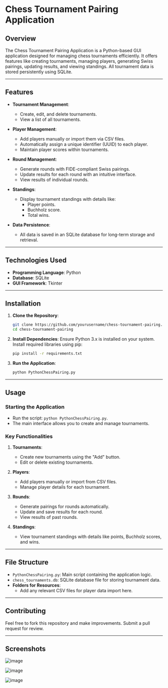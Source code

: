 
# Chess Tournament Pairing Application

## Overview

The Chess Tournament Pairing Application is a Python-based GUI application designed for managing chess tournaments efficiently. It offers features like creating tournaments, managing players, generating Swiss pairings, updating results, and viewing standings. All tournament data is stored persistently using SQLite.

---

## Features

- **Tournament Management**:
  - Create, edit, and delete tournaments.
  - View a list of all tournaments.

- **Player Management**:
  - Add players manually or import them via CSV files.
  - Automatically assign a unique identifier (UUID) to each player.
  - Maintain player scores within tournaments.

- **Round Management**:
  - Generate rounds with FIDE-compliant Swiss pairings.
  - Update results for each round with an intuitive interface.
  - View results of individual rounds.

- **Standings**:
  - Display tournament standings with details like:
    - Player points.
    - Buchholz score.
    - Total wins.

- **Data Persistence**:
  - All data is saved in an SQLite database for long-term storage and retrieval.

---

## Technologies Used

- **Programming Language**: Python
- **Database**: SQLite
- **GUI Framework**: Tkinter

---

## Installation

1. **Clone the Repository**:
   ```bash
   git clone https://github.com/yourusername/chess-tournament-pairing.git
   cd chess-tournament-pairing
   ```

2. **Install Dependencies**:
   Ensure Python 3.x is installed on your system. Install required libraries using pip:
   ```bash
   pip install -r requirements.txt
   ```

3. **Run the Application**:
   ```bash
   python PythonChessPairing.py
   ```

---

## Usage

### Starting the Application
- Run the script: `python PythonChessPairing.py`.
- The main interface allows you to create and manage tournaments.

### Key Functionalities
1. **Tournaments**:
   - Create new tournaments using the "Add" button.
   - Edit or delete existing tournaments.

2. **Players**:
   - Add players manually or import from CSV files.
   - Manage player details for each tournament.

3. **Rounds**:
   - Generate pairings for rounds automatically.
   - Update and save results for each round.
   - View results of past rounds.

4. **Standings**:
   - View tournament standings with details like points, Buchholz scores, and wins.

---

## File Structure

- `PythonChessPairing.py`: Main script containing the application logic.
- `chess_tournaments.db`: SQLite database file for storing tournament data.
- **Folders for Resources**:
  - Add any relevant CSV files for player data import here.

---

## Contributing

Feel free to fork this repository and make improvements. Submit a pull request for review.

---

## Screenshots
![image](https://github.com/user-attachments/assets/94706a5c-9b83-4f61-81db-95f931014882)

![image](https://github.com/user-attachments/assets/49093eb4-00eb-44d2-9330-0d377611a7dc)

![image](https://github.com/user-attachments/assets/68472e02-a407-43b9-b6f3-49051851f134)

